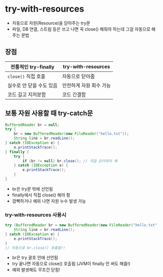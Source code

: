 # try-with-resources
- 자동으로 자원(Resource)을 닫아주는 try문
- 파일, DB 연결, 스트림 등은 쓰고 나면 꼭 close() 해줘야 하는데 그걸 자동으로 해주는 문법

## 장점
| 전통적인 try-finally | try-with-resources |
| ---------------- | ------------------ |
| `close()` 직접 호출  | 자동으로 닫아줌           |
| 실수로 안 닫을 수도 있음   | 안전하게 자원 회수 가능      |
| 코드 길고 지저분함       | 코드 간결함             |


## 보통 자원 사용할 때 try-catch문
~~~ java
BufferedReader br = null;
try {
    br = new BufferedReader(new FileReader("hello.txt"));
    String line = br.readLine();
} catch (IOException e) {
    e.printStackTrace();
} finally {
    try {
        if (br != null) br.close(); // 직접 닫아줘야 해
    } catch (IOException e) {
        e.printStackTrace();
    }
}
~~~
- br은 try문 밖에 선언됨
- finally에서 직접 close() 해야 함
- 깜빡하거나 예외 나면 자원 누수 발생 가능


### try-with-resources 사용시
~~~ java
try (BufferedReader br = new BufferedReader(new FileReader("hello.txt"))) {
    String line = br.readLine();
} catch (IOException e) {
    e.printStackTrace();
}
// 자동으로 br.close() 호출됨!!
~~~
- br은 try 괄호 안에 선언됨
- try 끝나면 자동으로 close() 호출됨 (JVM이 finally 안 써도 해줌!)
- 예외 발생해도 무조건 닫힘!